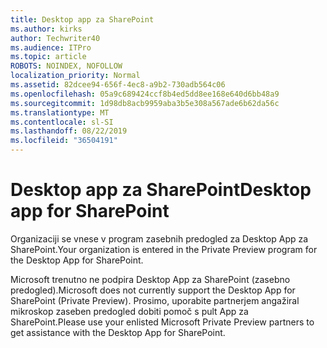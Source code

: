 ```yaml
---
title: Desktop app za SharePoint
ms.author: kirks
author: Techwriter40
ms.audience: ITPro
ms.topic: article
ROBOTS: NOINDEX, NOFOLLOW
localization_priority: Normal
ms.assetid: 82dcee94-656f-4ec8-a9b2-730adb564c06
ms.openlocfilehash: 05a9c689424ccf8b4ed5dd8ee168e640d6bb48a9
ms.sourcegitcommit: 1d98db8acb9959aba3b5e308a567ade6b62da56c
ms.translationtype: MT
ms.contentlocale: sl-SI
ms.lasthandoff: 08/22/2019
ms.locfileid: "36504191"
---
```

# <a name="desktop-app-for-sharepoint"></a><span data-ttu-id="91d51-102">Desktop app za SharePoint</span><span class="sxs-lookup"><span data-stu-id="91d51-102">Desktop app for SharePoint</span></span>

<span data-ttu-id="91d51-103">Organizaciji se vnese v program zasebnih predogled za Desktop App za SharePoint.</span><span class="sxs-lookup"><span data-stu-id="91d51-103">Your organization is entered in the Private Preview program for the Desktop App for SharePoint.</span></span>

<span data-ttu-id="91d51-104">Microsoft trenutno ne podpira Desktop App za SharePoint (zasebno predogled).</span><span class="sxs-lookup"><span data-stu-id="91d51-104">Microsoft does not currently support the Desktop App for SharePoint (Private Preview).</span></span> <span data-ttu-id="91d51-105">Prosimo, uporabite partnerjem angažiral mikroskop zaseben predogled dobiti pomoč s pult App za SharePoint.</span><span class="sxs-lookup"><span data-stu-id="91d51-105">Please use your enlisted Microsoft Private Preview partners to get assistance with the Desktop App for SharePoint.</span></span>

